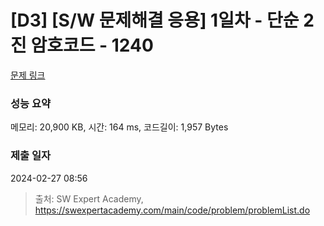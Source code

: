# [D3] [S/W 문제해결 응용] 1일차 - 단순 2진 암호코드 - 1240 

[문제 링크](https://swexpertacademy.com/main/code/problem/problemDetail.do?contestProbId=AV15FZuqAL4CFAYD) 

### 성능 요약

메모리: 20,900 KB, 시간: 164 ms, 코드길이: 1,957 Bytes

### 제출 일자

2024-02-27 08:56



> 출처: SW Expert Academy, https://swexpertacademy.com/main/code/problem/problemList.do